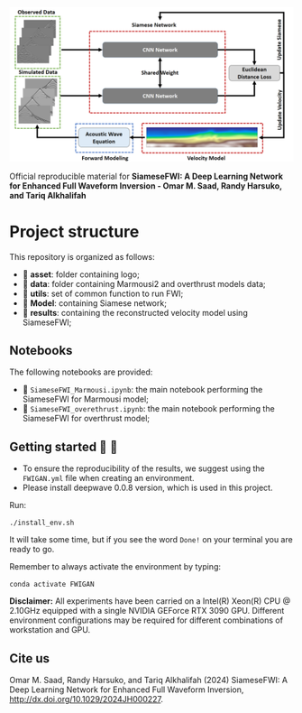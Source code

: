 ![LOGO](https://github.com/DeepWave-KAUST/Siamese_FWI/blob/main/asset/Fig11.png)

Official reproducible material for **SiameseFWI: A Deep Learning Network for Enhanced Full Waveform Inversion - Omar M. Saad, Randy Harsuko, and Tariq Alkhalifah**


# Project structure
This repository is organized as follows:

* :open_file_folder: **asset**: folder containing logo;
* :open_file_folder: **data**: folder containing Marmousi2 and overthrust models data;
* :open_file_folder: **utils**: set of common function to run FWI;
* :open_file_folder: **Model**: containing Siamese network;
* :open_file_folder: **results**: containing the reconstructed velocity model using SiameseFWI;

## Notebooks
The following notebooks are provided:

- :orange_book: ``SiameseFWI_Marmousi.ipynb``: the main notebook performing the SiameseFWI for Marmousi model;
- :orange_book: ``SiameseFWI_overethrust.ipynb``: the main notebook performing the SiameseFWI for overthrust model;


## Getting started :space_invader: :robot:
- To ensure the reproducibility of the results, we suggest using the `FWIGAN.yml` file when creating an environment.
- Please install deepwave 0.0.8 version, which is used in this project.


Run:
```
./install_env.sh
```
It will take some time, but if you see the word `Done!` on your terminal you are ready to go. 

Remember to always activate the environment by typing:
```
conda activate FWIGAN
```

**Disclaimer:** All experiments have been carried on a Intel(R) Xeon(R) CPU @ 2.10GHz equipped with a single NVIDIA GEForce RTX 3090 GPU. Different environment 
configurations may be required for different combinations of workstation and GPU.

## Cite us 
Omar M. Saad, Randy Harsuko, and Tariq Alkhalifah (2024) SiameseFWI: A Deep Learning Network for Enhanced Full Waveform Inversion, http://dx.doi.org/10.1029/2024JH000227.

